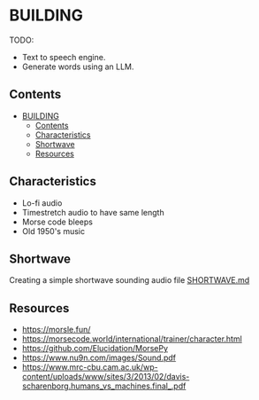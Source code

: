 # BUILDING

TODO:

* Text to speech engine.  
* Generate words using an LLM.

## Contents

- [BUILDING](#building)
  - [Contents](#contents)
  - [Characteristics](#characteristics)
  - [Shortwave](#shortwave)
  - [Resources](#resources)

## Characteristics

* Lo-fi audio
* Timestretch audio to have same length
* Morse code bleeps
* Old 1950's music

## Shortwave

Creating a simple shortwave sounding audio file [SHORTWAVE.md](./SHORTWAVE.md)  

## Resources

* https://morsle.fun/
* https://morsecode.world/international/trainer/character.html
* https://github.com/Elucidation/MorsePy
* https://www.nu9n.com/images/Sound.pdf
* https://www.mrc-cbu.cam.ac.uk/wp-content/uploads/www/sites/3/2013/02/davis-scharenborg.humans_vs_machines.final_.pdf